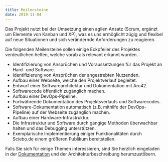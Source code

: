 ```yaml
---
title: Meilensteine
date: 2019-11-04
---
```


Das Projekt nutzt bei der Umsetzung einen agilen Ansatz (Scrum, ergänzt um Elemente von Kanban und XP), was es uns ermöglicht zügig und flexibel auf neue Situationen und sich verändernde Anforderungen zu reagieren.

<!--more-->

Die folgenden Meilensteine sollen einige Eckpfeiler des Projektes verdeutlichen helfen, welche vorab als relevant erkannt wurden.

<ul class="milestones milestones-bordered">
  <li>
    <i class="milestone-success glyphicon glyphicon-ok"> </i>
    Identifizierung von Ansprüchen und Voraussetzungen für das Projekt an Hard- und Software.
  </li>
  <li>
    <i class="milestone-success glyphicon glyphicon-ok"> </i>
    Identifizierung von Ansprüchen der angestrebten Nutzenden.
  </li>
  <li>
    <i class="milestone-success glyphicon glyphicon-ok"> </i>
    Aufbau einer Webseite, welche den Projektverlauf begleitet.
  </li>
  <li>
    <i class="milestone-info glyphicon glyphicon-arrow-right"> </i>
    Entwurf einer Softwarearchitektur und Dokumentation mit Arc42.
  </li>
  <li>
    <i class="milestone-primary glyphicon glyphicon-arrow-right"> </i>
    Softwarecode öffentlich zugänglich machen.
  </li>
  <li>
    <i class="milestone-info glyphicon glyphicon-arrow-right"> </i>
    Aufbau einer DevOps-Pipeline.
  <li>
    <i class="milestone-primary glyphicon glyphicon-paperclip"></i>
    Fortwährende Dokumentation des Projektsverlaufs und Softwarecodes.
  </li>
  <li>
    <i class="milestone-info glyphicon glyphicon-wrench"> </i>
    Software-Dokumentation automatisch (z.B. mithilfe der DevOps-Pipeline) auf der Webseite zugänglich machen.
  </li>
  <li>
    <i class="milestone-info fa fa-road"> </i>
    Aufbau einer Hardware-Infrastruktur.
  </li>
  <li>
    <i class="milestone-warning glyphicon glyphicon-stats"> </i>
    Die Infrastruktur und Software durch gängige Methoden überwachbar halten und das Debugging unterstützen.
  </li>
  <li>
    <i class="milestone-warning fas fa-users"> </i>
    Exemplarische Implementierung einiger Funktionalitäten durch Sciebo.de einem größeren Publikum bereitstellen.
  </li><!--
  <li>
    <i class="milestone-error fas fa-times"> </i>
    Lorem ipsum dolor sit amet, consectetur adipiscing elit...
  </li>-->
</ul>

Falls Sie sich für einige Themen interessieren, sind Sie herzlich eingeladen in der [Dokumentation](/de/page/doc) und der Architekturbeschreibung herumzustöbern.
